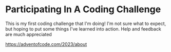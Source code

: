 # Participating In A Coding Challenge
This is my first coding challenge that I'm doing! I'm not sure what to expect, but hoping to put some things I've learned into action.
Help and feedback are much appreciated

https://adventofcode.com/2023/about
